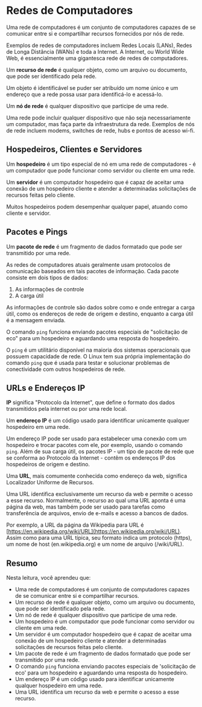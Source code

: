 # Redes de Computadores

Uma rede de computadores é um conjunto de computadores capazes de se comunicar entre si e compartilhar recursos fornecidos por nós de rede.

Exemplos de redes de computadores incluem Redes Locais (LANs), Redes de Longa Distância (WANs) e toda a Internet. A Internet, ou World Wide Web, é essencialmente uma gigantesca rede de redes de computadores.

Um **recurso de rede** é qualquer objeto, como um arquivo ou documento, que pode ser identificado pela rede.

Um objeto é identificável se puder ser atribuído um nome único e um endereço que a rede possa usar para identificá-lo e acessá-lo.

Um **nó de rede** é qualquer dispositivo que participe de uma rede.

Uma rede pode incluir qualquer dispositivo que não seja necessariamente um computador, mas faça parte da infraestrutura da rede. Exemplos de nós de rede incluem modems, switches de rede, hubs e pontos de acesso wi-fi.

## Hospedeiros, Clientes e Servidores

Um **hospedeiro** é um tipo especial de nó em uma rede de computadores - é um computador que pode funcionar como servidor ou cliente em uma rede.

Um **servidor** é um computador hospedeiro que é capaz de aceitar uma conexão de um hospedeiro cliente e atender a determinadas solicitações de recursos feitas pelo cliente.

Muitos hospedeiros podem desempenhar qualquer papel, atuando como cliente e servidor.

## Pacotes e Pings

Um **pacote de rede** é um fragmento de dados formatado que pode ser transmitido por uma rede.

As redes de computadores atuais geralmente usam protocolos de comunicação baseados em tais pacotes de informação. Cada pacote consiste em dois tipos de dados:
1. As informações de controle
2. A carga útil

As informações de controle são dados sobre como e onde entregar a carga útil, como os endereços de rede de origem e destino, enquanto a carga útil é a mensagem enviada.

O comando `ping` funciona enviando pacotes especiais de "solicitação de eco" para um hospedeiro e aguardando uma resposta do hospedeiro.

O `ping` é um utilitário disponível na maioria dos sistemas operacionais que possuem capacidade de rede. O Linux tem sua própria implementação do comando `ping` que é usada para testar e solucionar problemas de conectividade com outros hospedeiros de rede.

## URLs e Endereços IP

**IP** significa "Protocolo da Internet", que define o formato dos dados transmitidos pela internet ou por uma rede local.

Um **endereço IP** é um código usado para identificar unicamente qualquer hospedeiro em uma rede.

Um endereço IP pode ser usado para estabelecer uma conexão com um hospedeiro e trocar pacotes com ele, por exemplo, usando o comando `ping`. Além de sua carga útil, os pacotes IP - um tipo de pacote de rede que se conforma ao Protocolo da Internet - contêm os endereços IP dos hospedeiros de origem e destino.

Uma **URL**, mais comumente conhecida como endereço da web, significa Localizador Uniforme de Recursos.

Uma URL identifica exclusivamente um recurso da web e permite o acesso a esse recurso. Normalmente, o recurso ao qual uma URL aponta é uma página da web, mas também pode ser usado para tarefas como transferência de arquivos, envio de e-mails e acesso a bancos de dados.

Por exemplo, a URL da página da Wikipedia para URL é [https://en.wikipedia.org/wiki/URL](https://en.wikipedia.org/wiki/URL). Assim como para uma URL típica, seu formato indica um protocolo (https), um nome de host (en.wikipedia.org) e um nome de arquivo (/wiki/URL).

## Resumo

Nesta leitura, você aprendeu que:

- Uma rede de computadores é um conjunto de computadores capazes de se comunicar entre si e compartilhar recursos.
- Um recurso de rede é qualquer objeto, como um arquivo ou documento, que pode ser identificado pela rede.
- Um nó de rede é qualquer dispositivo que participe de uma rede.
- Um hospedeiro é um computador que pode funcionar como servidor ou cliente em uma rede.
- Um servidor é um computador hospedeiro que é capaz de aceitar uma conexão de um hospedeiro cliente e atender a determinadas solicitações de recursos feitas pelo cliente.
- Um pacote de rede é um fragmento de dados formatado que pode ser transmitido por uma rede.
- O comando `ping` funciona enviando pacotes especiais de 'solicitação de eco' para um hospedeiro e aguardando uma resposta do hospedeiro.
- Um endereço IP é um código usado para identificar unicamente qualquer hospedeiro em uma rede.
- Uma URL identifica um recurso da web e permite o acesso a esse recurso.